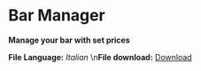# Bar Manager
**Manage your bar with set prices**

**File Language:** *Italian*
\n**File download:** [Download](https://dyblok27.com/github/download/bar-manager)
